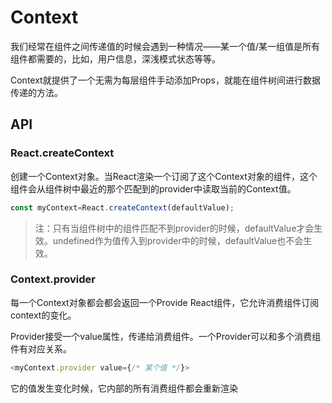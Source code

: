# Context

我们经常在组件之间传递值的时候会遇到一种情况——某一个值/某一组值是所有组件都需要的，比如，用户信息，深浅模式状态等等。

Context就提供了一个无需为每层组件手动添加Props，就能在组件树间进行数据传递的方法。

## API

### React.createContext

创建一个Context对象。当React渲染一个订阅了这个Context对象的组件，这个组件会从组件树中最近的那个匹配到的provider中读取当前的Context值。

```javascript
const myContext=React.createContext(defaultValue); 	
```

> 注：只有当组件树中的组件匹配不到provider的时候，defaultValue才会生效。undefined作为值传入到provider中的时候，defaultValue也不会生效。

### Context.provider

每一个Context对象都会都会返回一个Provide React组件，它允许消费组件订阅context的变化。

Provider接受一个value属性，传递给消费组件。一个Provider可以和多个消费组件有对应关系。

```javascript
<myContext.provider value={/* 某个值 */}>
```

它的值发生变化时候，它内部的所有消费组件都会重新渲染

